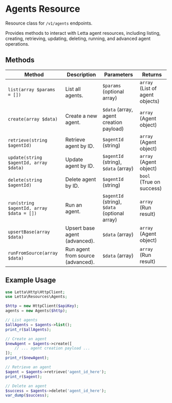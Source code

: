 # Agents Resource

Resource class for `/v1/agents` endpoints.

Provides methods to interact with Letta agent resources, including listing, creating, retrieving, updating, deleting, running, and advanced agent operations.

## Methods

| Method | Description | Parameters | Returns |
|--------|-------------|------------|---------|
| `list(array $params = [])` | List all agents. | `$params` (optional array) | `array` (List of agent objects) |
| `create(array $data)` | Create a new agent. | `$data` (array, agent creation payload) | `array` (Agent object) |
| `retrieve(string $agentId)` | Retrieve agent by ID. | `$agentId` (string) | `array` (Agent object) |
| `update(string $agentId, array $data)` | Update agent by ID. | `$agentId` (string), `$data` (array) | `array` (Agent object) |
| `delete(string $agentId)` | Delete agent by ID. | `$agentId` (string) | `bool` (True on success) |
| `run(string $agentId, array $data = [])` | Run an agent. | `$agentId` (string), `$data` (optional array) | `array` (Run result) |
| `upsertBase(array $data)` | Upsert base agent (advanced). | `$data` (array) | `array` (Agent object) |
| `runFromSource(array $data)` | Run agent from source (advanced). | `$data` (array) | `array` (Run result) |

## Example Usage

```php
use Letta\Http\HttpClient;
use Letta\Resources\Agents;

$http = new HttpClient($apiKey);
agents = new Agents($http);

// List agents
$allAgents = $agents->list();
print_r($allAgents);

// Create an agent
$newAgent = $agents->create([
    // ... agent creation payload ...
]);
print_r($newAgent);

// Retrieve an agent
$agent = $agents->retrieve('agent_id_here');
print_r($agent);

// Delete an agent
$success = $agents->delete('agent_id_here');
var_dump($success);
``` 